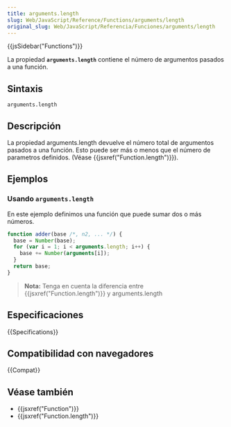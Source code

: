 ```yaml
---
title: arguments.length
slug: Web/JavaScript/Reference/Functions/arguments/length
original_slug: Web/JavaScript/Referencia/Funciones/arguments/length
---
```


{{jsSidebar("Functions")}}

La propiedad **`arguments.length`** contiene el número de argumentos pasados a una función.

## Sintaxis

```
arguments.length
```

## Descripción

La propiedad arguments.length devuelve el número total de argumentos pasados a una función. Esto puede ser más o menos que el número de parametros definidos. (Véase {{jsxref("Function.length")}}).

## Ejemplos

### Usando `arguments.length`

En este ejemplo definimos una función que puede sumar dos o más números.

```js
function adder(base /*, n2, ... */) {
  base = Number(base);
  for (var i = 1; i < arguments.length; i++) {
    base += Number(arguments[i]);
  }
  return base;
}
```

> **Nota:** Tenga en cuenta la diferencia entre {{jsxref("Function.length")}} y arguments.length

## Especificaciones

{{Specifications}}

## Compatibilidad con navegadores

{{Compat}}

## Véase también

- {{jsxref("Function")}}
- {{jsxref("Function.length")}}
